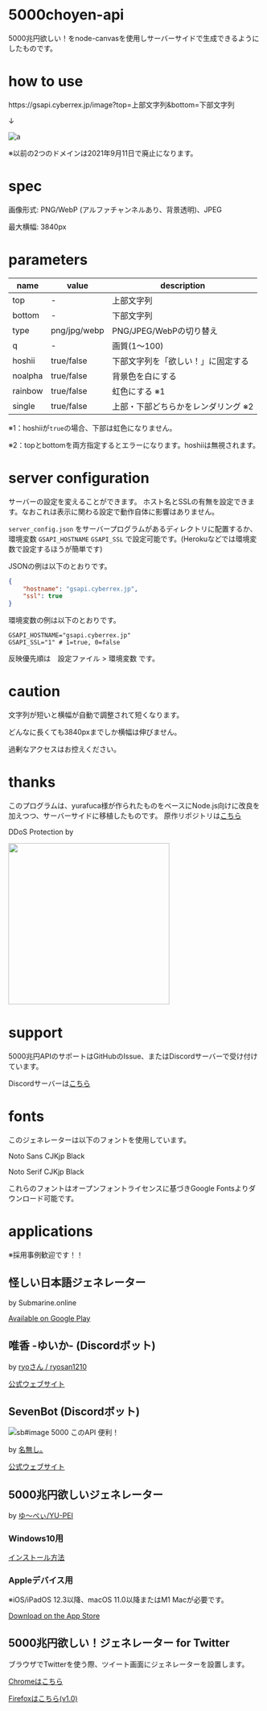 ﻿# 5000choyen-api
5000兆円欲しい！をnode-canvasを使用しサーバーサイドで生成できるようにしたものです。

# how to use

https:\/\/gsapi.cyberrex.jp/image?top=上部文字列&bottom=下部文字列

↓

![a](https://gsapi.cyberrex.jp/image?top=上部文字列&bottom=下部文字列)

※以前の2つのドメインは2021年9月11日で廃止になります。

# spec
画像形式: PNG/WebP (アルファチャンネルあり、背景透明)、JPEG

最大横幅: 3840px

# parameters

|name|value|description|
|----|----|----|
|top|-|上部文字列|
|bottom|-|下部文字列|
|type|png/jpg/webp|PNG/JPEG/WebPの切り替え|
|q|-|画質(1～100)|
|hoshii|true/false|下部文字列を「欲しい！」に固定する|
|noalpha|true/false|背景色を白にする|
|rainbow|true/false|虹色にする ※1|
|single|true/false|上部・下部どちらかをレンダリング ※2|

※1：hoshiiが`true`の場合、下部は虹色になりません。

※2：topとbottomを両方指定するとエラーになります。hoshiiは無視されます。

# server configuration
サーバーの設定を変えることができます。
ホスト名とSSLの有無を設定できます。なおこれは表示に関わる設定で動作自体に影響はありません。

`server_config.json` をサーバープログラムがあるディレクトリに配置するか、環境変数 `GSAPI_HOSTNAME` `GSAPI_SSL` で設定可能です。(Herokuなどでは環境変数で設定するほうが簡単です)

JSONの例は以下のとおりです。

```json
{
    "hostname": "gsapi.cyberrex.jp",
    "ssl": true
}
```

環境変数の例は以下のとおりです。

```
GSAPI_HOSTNAME="gsapi.cyberrex.jp"
GSAPI_SSL="1" # 1=true, 0=false
```

反映優先順は　設定ファイル > 環境変数 です。

# caution

文字列が短いと横幅が自動で調整されて短くなります。

どんなに長くても3840pxまでしか横幅は伸びません。

過剰なアクセスはお控えください。

# thanks
このプログラムは、yurafuca様が作られたものをベースにNode.js向けに改良を加えつつ、サーバーサイドに移植したものです。
原作リポジトリは[こちら](https://github.com/yurafuca/5000choyen)


DDoS Protection by

<img src="https://cyberrex.rsvr.jp/cf-logo-v-rgb.png" width="320">

# support
5000兆円APIのサポートはGitHubのIssue、またはDiscordサーバーで受け付けています。

Discordサーバーは[こちら](https://discord.gg/AWDSYhJHgk)

# fonts
このジェネレーターは以下のフォントを使用しています。

Noto Sans CJKjp Black

Noto Serif CJKjp Black

これらのフォントはオープンフォントライセンスに基づきGoogle Fontsよりダウンロード可能です。

# applications
※採用事例歓迎です！！

## 怪しい日本語ジェネレーター
by Submarine.online

[Available on Google Play](https://play.google.com/store/apps/details?id=com.shenyusoftware.correctjp)

## 唯香 -ゆいか- (Discordボット)
by [ryoさん / ryosan1210](https://twitter.com/ryosan1210_0625)

[公式ウェブサイト](https://yuika.ryosan1210.net/)

## SevenBot (Discordボット)
![`sb#image 5000 このAPI 便利！`](https://imgur.com/ht4mxep.png)

by [名無し｡](https://twitter.com/sevenc_nanashi)

[公式ウェブサイト](https://sevenbot.jp/)

## 5000兆円欲しいジェネレーター
by [ゆ～ぺぃ/YU-PEI](https://twitter.com/nerrog_blog)

### Windows10用

[インストール方法](https://github.com/nerrog/5000choyen-gen#インストール)

### Appleデバイス用

※iOS/iPadOS 12.3以降、macOS 11.0以降またはM1 Macが必要です。

[Download on the App Store](https://apps.apple.com/jp/app/5000%E5%85%86%E5%86%86%E6%AC%B2%E3%81%97%E3%81%84-%E3%82%B8%E3%82%A7%E3%83%8D%E3%83%AC%E3%83%BC%E3%82%BF%E3%83%BC/id1561524482)

## 5000兆円欲しい！ジェネレーター for Twitter 

ブラウザでTwitterを使う際、ツイート画面にジェネレーターを設置します。

[Chromeはこちら](https://chrome.google.com/webstore/detail/5000%E5%85%86%E5%86%86%E6%AC%B2%E3%81%97%E3%81%84%EF%BC%81%E3%82%B8%E3%82%A7%E3%83%8D%E3%83%AC%E3%83%BC%E3%82%BF%E3%83%BC-for-twi/ligkpmbekohamaijpdfgplnkefamiohm)

[Firefoxはこちら(v1.0)](https://cdn.cyberrex.ml/dl/plugin/5000choyen_generator_for_twitter/fx/5000choyen_generator_for_twitter-1.0-an%2Bfx.xpi)
